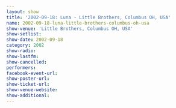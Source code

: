 ```yaml
---
layout: show
title: '2002-09-18: Luna - Little Brothers, Columbus OH, USA'
name: 2002-09-18-luna-little-brothers-columbus-oh-usa
show-venue: 'Little Brothers, Columbus OH, USA'
show-setlist: 
show-date: 2002-09-18
category: 2002
show-radio: 
show-lastfm: 
show-cancelled: 
performers: 
facebook-event-url: 
show-poster-url: 
show-ticket-url: 
show-venue-website: 
show-additional: 
---
```


